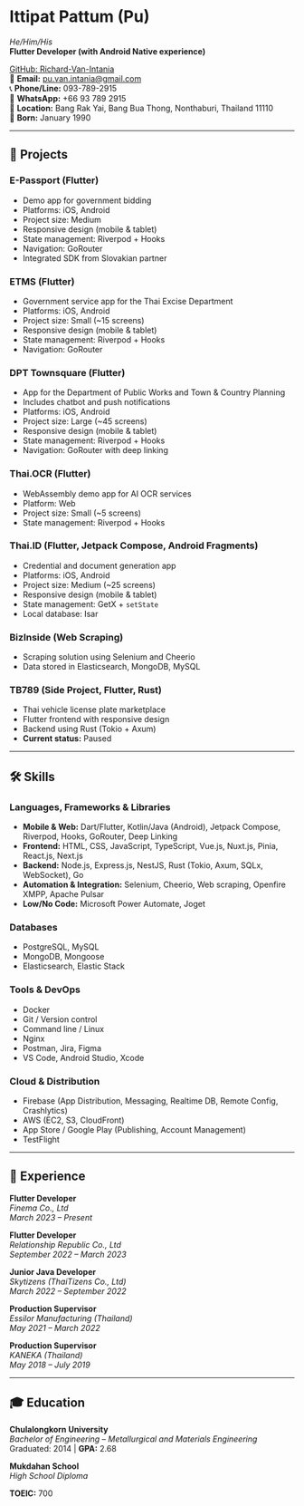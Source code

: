 # Ittipat Pattum (Pu)
*He/Him/His*  
**Flutter Developer (with Android Native experience)**

[GitHub: Richard-Van-Intania](https://github.com/Richard-Van-Intania)  
📧 **Email:** pu.van.intania@gmail.com  
📞 **Phone/Line:** 093-789-2915  
📱 **WhatsApp:** +66 93 789 2915  
📍 **Location:** Bang Rak Yai, Bang Bua Thong, Nonthaburi, Thailand 11110  
🎂 **Born:** January 1990

---

## 🧩 Projects

### **E-Passport (Flutter)**
- Demo app for government bidding  
- Platforms: iOS, Android  
- Project size: Medium  
- Responsive design (mobile & tablet)  
- State management: Riverpod + Hooks  
- Navigation: GoRouter  
- Integrated SDK from Slovakian partner

### **ETMS (Flutter)**
- Government service app for the Thai Excise Department  
- Platforms: iOS, Android  
- Project size: Small (~15 screens)  
- Responsive design (mobile & tablet)  
- State management: Riverpod + Hooks  
- Navigation: GoRouter  

### **DPT Townsquare (Flutter)**
- App for the Department of Public Works and Town & Country Planning  
- Includes chatbot and push notifications  
- Platforms: iOS, Android  
- Project size: Large (~45 screens)  
- Responsive design (mobile & tablet)  
- State management: Riverpod + Hooks  
- Navigation: GoRouter with deep linking  

### **Thai.OCR (Flutter)**
- WebAssembly demo app for AI OCR services  
- Platform: Web  
- Project size: Small (~5 screens)  
- State management: Riverpod + Hooks  

### **Thai.ID (Flutter, Jetpack Compose, Android Fragments)**
- Credential and document generation app  
- Platforms: iOS, Android  
- Project size: Medium (~25 screens)  
- Responsive design (mobile & tablet)  
- State management: GetX + `setState`  
- Local database: Isar  

### **BizInside (Web Scraping)**
- Scraping solution using Selenium and Cheerio  
- Data stored in Elasticsearch, MongoDB, MySQL  

### **TB789 (Side Project, Flutter, Rust)**
- Thai vehicle license plate marketplace  
- Flutter frontend with responsive design  
- Backend using Rust (Tokio + Axum)  
- **Current status:** Paused  

---

## 🛠️ Skills

### **Languages, Frameworks & Libraries**
- **Mobile & Web:** Dart/Flutter, Kotlin/Java (Android), Jetpack Compose, Riverpod, Hooks, GoRouter, Deep Linking  
- **Frontend:** HTML, CSS, JavaScript, TypeScript, Vue.js, Nuxt.js, Pinia, React.js, Next.js  
- **Backend:** Node.js, Express.js, NestJS, Rust (Tokio, Axum, SQLx, WebSocket), Go  
- **Automation & Integration:** Selenium, Cheerio, Web scraping, Openfire XMPP, Apache Pulsar  
- **Low/No Code:** Microsoft Power Automate, Joget  

### **Databases**
- PostgreSQL, MySQL  
- MongoDB, Mongoose  
- Elasticsearch, Elastic Stack  

### **Tools & DevOps**
- Docker  
- Git / Version control  
- Command line / Linux  
- Nginx  
- Postman, Jira, Figma  
- VS Code, Android Studio, Xcode  

### **Cloud & Distribution**
- Firebase (App Distribution, Messaging, Realtime DB, Remote Config, Crashlytics)  
- AWS (EC2, S3, CloudFront)  
- App Store / Google Play (Publishing, Account Management)  
- TestFlight  

---

## 💼 Experience

**Flutter Developer**  
*Finema Co., Ltd*  
_March 2023 – Present_

**Flutter Developer**  
*Relationship Republic Co., Ltd*  
_September 2022 – March 2023_

**Junior Java Developer**  
*Skytizens (ThaiTizens Co., Ltd)*  
_March 2022 – September 2022_

**Production Supervisor**  
*Essilor Manufacturing (Thailand)*  
_May 2021 – March 2022_

**Production Supervisor**  
*KANEKA (Thailand)*  
_May 2018 – July 2019_

---

## 🎓 Education

**Chulalongkorn University**  
_Bachelor of Engineering – Metallurgical and Materials Engineering_  
Graduated: 2014 | **GPA:** 2.68  

**Mukdahan School**  
_High School Diploma_

**TOEIC:** 700
